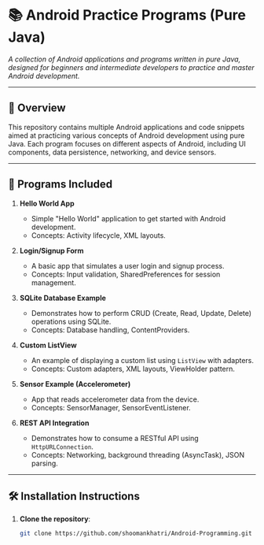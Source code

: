 
# 📚 **Android Practice Programs (Pure Java)**

_A collection of Android applications and programs written in pure Java, designed for beginners and intermediate developers to practice and master Android development._

---

## 🚀 **Overview**

This repository contains multiple Android applications and code snippets aimed at practicing various concepts of Android development using pure Java. Each program focuses on different aspects of Android, including UI components, data persistence, networking, and device sensors.

---

## 📂 **Programs Included**

1. **Hello World App**  
   - Simple "Hello World" application to get started with Android development.
   - Concepts: Activity lifecycle, XML layouts.
   
2. **Login/Signup Form**  
   - A basic app that simulates a user login and signup process.
   - Concepts: Input validation, SharedPreferences for session management.
   
3. **SQLite Database Example**  
   - Demonstrates how to perform CRUD (Create, Read, Update, Delete) operations using SQLite.
   - Concepts: Database handling, ContentProviders.
   
4. **Custom ListView**  
   - An example of displaying a custom list using `ListView` with adapters.
   - Concepts: Custom adapters, XML layouts, ViewHolder pattern.
   
5. **Sensor Example (Accelerometer)**  
   - App that reads accelerometer data from the device.
   - Concepts: SensorManager, SensorEventListener.
   
6. **REST API Integration**  
   - Demonstrates how to consume a RESTful API using `HttpURLConnection`.
   - Concepts: Networking, background threading (AsyncTask), JSON parsing.

---

## 🛠 **Installation Instructions**

1. **Clone the repository**:
   ```bash
   git clone https://github.com/shoomankhatri/Android-Programming.git
   
